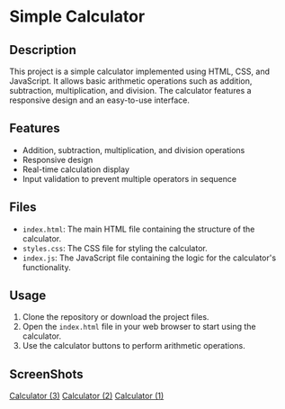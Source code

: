 # Simple Calculator

## Description
This project is a simple calculator implemented using HTML, CSS, and JavaScript. It allows basic arithmetic operations such as addition, subtraction, multiplication, and division. The calculator features a responsive design and an easy-to-use interface.

## Features
- Addition, subtraction, multiplication, and division operations
- Responsive design
- Real-time calculation display
- Input validation to prevent multiple operators in sequence

## Files
- `index.html`: The main HTML file containing the structure of the calculator.
- `styles.css`: The CSS file for styling the calculator.
- `index.js`: The JavaScript file containing the logic for the calculator's functionality.

## Usage
1. Clone the repository or download the project files.
2. Open the `index.html` file in your web browser to start using the calculator.
3. Use the calculator buttons to perform arithmetic operations.

## ScreenShots
[Calculator (3)](https://github.com/user-attachments/assets/37cf674c-2adb-49ea-910d-edf128234da8)
[Calculator (2)](https://github.com/user-attachments/assets/f40d82c6-d07d-4fd3-8df6-ab0d5e05cb61)
[Calculator (1)](https://github.com/user-attachments/assets/9fe014e3-8e85-4a08-a11b-22fe471e69e4)
